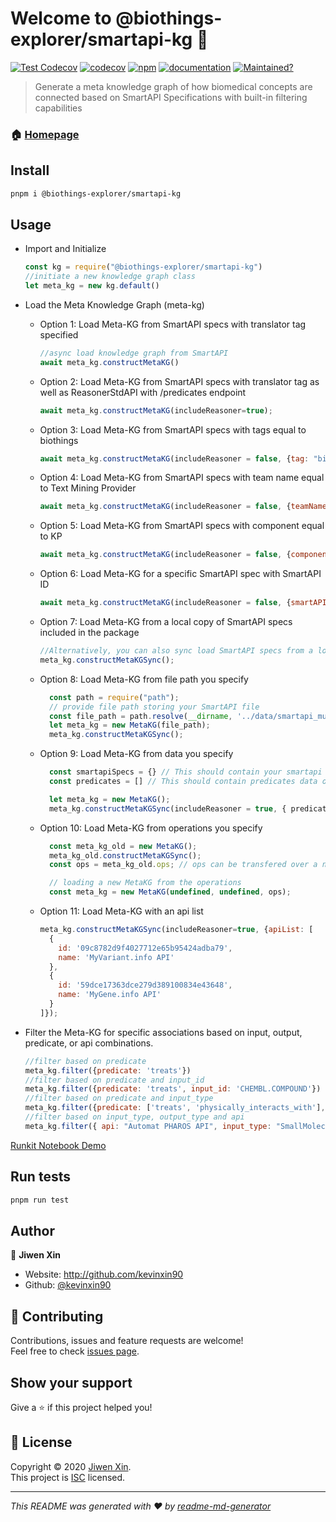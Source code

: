 # Welcome to @biothings-explorer/smartapi-kg 👋

[![Test Codecov](https://github.com/biothings/smartapi-kg.js/actions/workflows/test_cov.yml/badge.svg)](https://github.com/biothings/smartapi-kg.js/actions/workflows/test_cov.yml)
[![codecov](https://codecov.io/gh/biothings/smartapi-kg.js/branch/main/graph/badge.svg?token=61ROF3R6C4)](https://codecov.io/gh/biothings/smartapi-kg.js)
[![npm](https://img.shields.io/npm/v/@biothings-explorer/smartapi-kg.svg)](https://www.npmjs.com/package/@biothings-explorer/smartapi-kg)
[![documentation](https://img.shields.io/badge/documentation-yes-brightgreen.svg)](https://github.com/biothings/smartapi-kg.js#readme)
[![Maintained?](https://img.shields.io/badge/Maintained%3F-yes-green.svg)](https://github.com/biothings/smartapi-kg.js/graphs/commit-activity)


> Generate a meta knowledge graph of how biomedical concepts are connected based on SmartAPI Specifications with built-in filtering capabilities

### 🏠 [Homepage](https://github.com/biothings/smartapi-kg.js#readme)

## Install

```sh
pnpm i @biothings-explorer/smartapi-kg
```

## Usage

- Import and Initialize

    ```javascript
    const kg = require("@biothings-explorer/smartapi-kg")
    //initiate a new knowledge graph class
    let meta_kg = new kg.default()
    ```

- Load the Meta Knowledge Graph (meta-kg)

  - Option 1: Load Meta-KG from SmartAPI specs with translator tag specified

    ```javascript
    //async load knowledge graph from SmartAPI
    await meta_kg.constructMetaKG()
    ```

  - Option 2: Load Meta-KG from SmartAPI specs with translator tag as well as ReasonerStdAPI with /predicates endpoint

    ```javascript
    await meta_kg.constructMetaKG(includeReasoner=true);
    ```

  - Option 3: Load Meta-KG from SmartAPI specs with tags equal to biothings

    ```javascript
    await meta_kg.constructMetaKG(includeReasoner = false, {tag: "biothings"});
    ```

  - Option 4: Load Meta-KG from SmartAPI specs with team name equal to Text Mining Provider

    ```javascript
    await meta_kg.constructMetaKG(includeReasoner = false, {teamName: "Text Mining Provider"});
    ```

  - Option 5: Load Meta-KG from SmartAPI specs with component equal to KP

    ```javascript
    await meta_kg.constructMetaKG(includeReasoner = false, {component: "KP"});
    ```

  - Option 6: Load Meta-KG for a specific SmartAPI spec with SmartAPI ID

    ```javascript
    await meta_kg.constructMetaKG(includeReasoner = false, {smartAPIID: "5076f09382b38d56a77e376416b634ca"});
    ```

  - Option 7: Load Meta-KG from a local copy of SmartAPI specs included in the package

    ```javascript
    //Alternatively, you can also sync load SmartAPI specs from a local copy within the package
    meta_kg.constructMetaKGSync();
    ```

  - Option 8: Load Meta-KG from file path you specify

    ```javascript
      const path = require("path");
      // provide file path storing your SmartAPI file
      const file_path = path.resolve(__dirname, '../data/smartapi_multiomics_kp_query.json');
      let meta_kg = new MetaKG(file_path);
      meta_kg.constructMetaKGSync();
    ```

  - Option 9: Load Meta-KG from data you specify

    ```javascript
      const smartapiSpecs = {} // This should contain your smartapi specs: could be from file read, redis, etc.
      const predicates = [] // This should contain predicates data on TRAPI APIs (optional)

      let meta_kg = new MetaKG();
      meta_kg.constructMetaKGSync(includeReasoner = true, { predicates, smartapiSpecs });
    ```

  - Option 10: Load Meta-KG from operations you specify

    ```javascript
      const meta_kg_old = new MetaKG();
      meta_kg_old.constructMetaKGSync();
      const ops = meta_kg_old.ops; // ops can be transfered over a network/threads since it just stores JSON

      // loading a new MetaKG from the operations
      const meta_kg = new MetaKG(undefined, undefined, ops);
    ```

  - Option 11: Load Meta-KG with an api list
    ```javascript
    meta_kg.constructMetaKGSync(includeReasoner=true, {apiList: [
      {
        id: '09c8782d9f4027712e65b95424adba79',
        name: 'MyVariant.info API'
      },
      {
        id: '59dce17363dce279d389100834e43648',
        name: 'MyGene.info API'
      }
    ]});
    ```



- Filter the Meta-KG for specific associations based on input, output, predicate, or api combinations.

    ```javascript
    //filter based on predicate
    meta_kg.filter({predicate: 'treats'})
    //filter based on predicate and input_id
    meta_kg.filter({predicate: 'treats', input_id: 'CHEMBL.COMPOUND'})
    //filter based on predicate and input_type
    meta_kg.filter({predicate: ['treats', 'physically_interacts_with'], input_type: 'SmallMolecule'})
    //filter based on input_type, output_type and api
    meta_kg.filter({ api: "Automat PHAROS API", input_type: "SmallMolecule", output_type: "Gene" });

    ```

[Runkit Notebook Demo](https://runkit.com/kevinxin90/smartapi-kg-demo)

## Run tests

```sh
pnpm run test
```

## Author

👤 **Jiwen Xin**

* Website: http://github.com/kevinxin90
* Github: [@kevinxin90](https://github.com/kevinxin90)

## 🤝 Contributing

Contributions, issues and feature requests are welcome!<br />Feel free to check [issues page](https://github.com/biothings/smartapi-kg.js/issues).

## Show your support

Give a ⭐️ if this project helped you!

## 📝 License

Copyright © 2020 [Jiwen Xin](https://github.com/kevinxin90).<br />
This project is [ISC](https://github.com/biothings/smartapi-kg.js/blob/main/LICENSE) licensed.

***
_This README was generated with ❤️ by [readme-md-generator](https://github.com/kefranabg/readme-md-generator)_
